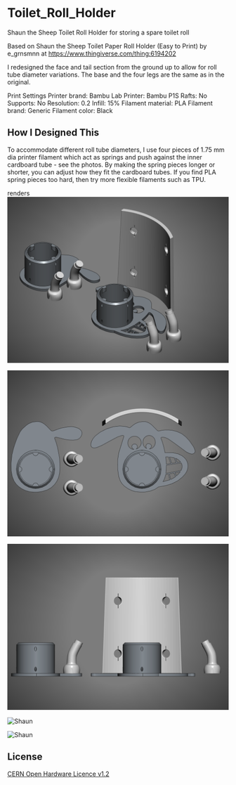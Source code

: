 # Toilet_Roll_Holder
Shaun the Sheep Toilet Roll Holder for storing a spare toilet roll

Based on Shaun the Sheep Toilet Paper Roll Holder (Easy to Print) by e_grnsmnn at https://www.thingiverse.com/thing:6194202

I redesigned the face and tail section from the ground up to allow for roll tube diameter variations. The base and the four legs are the same as in the original.

Print Settings
Printer brand: Bambu Lab
Printer: Bambu P1S
Rafts: No
Supports: No
Resolution: 0.2
Infill: 15%
Filament material: PLA
Filament brand: Generic
Filament color: Black

## How I Designed This

To accommodate different roll tube diameters, I use four pieces of 1.75 mm dia printer filament which act as springs and push against the inner cardboard tube - see the photos. By making the spring pieces longer or shorter, you can adjust how they fit the cardboard tubes. If you find PLA spring pieces too hard, then try more flexible filaments such as TPU.


renders
![Shaun](https://github.com/wyolum/Toilet_Roll_Holder/blob/main/renders/Shaun_v3_01.png)

![Shaun](https://github.com/wyolum/Toilet_Roll_Holder/blob/main/renders/Shaun_v3_02.png)

![Shaun](https://github.com/wyolum/Toilet_Roll_Holder/blob/main/renders/Shaun_v3_03.png)

![Shaun](https://github.com/wyolum/Toilet_Roll_Holder/blob/main/photos/IMG_20241028_211805_Bokeh.jpg)

![Shaun](https://github.com/wyolum/Toilet_Roll_Holder/blob/main/photos/IMG_20241028_211751_Bokeh.jpg)

License
-------
[CERN Open Hardware Licence v1.2 ]

[CERN Open Hardware Licence v1.2 ]:http://www.ohwr.org/attachments/2388/cern_ohl_v_1_2.txt

